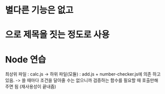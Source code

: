 # 별다른 기능은 없고

# 으로 제목을 짓는 정도로 사용

# Node 연습

최상위 파일 : calc.js
-> 하위 파일(모듈) : add.js + number-checker.js에 의존 하고 있음.
-> 쓸 때마다 조건을 달아줄 수는 없으니까 검증하는 함수를 필요할 때 호출만해주면 됨
(재사용성이 끝내줌)
